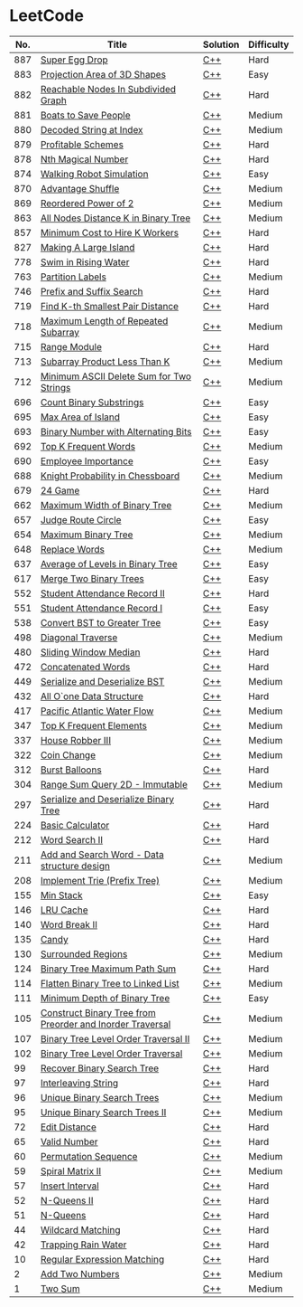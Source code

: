 LeetCode
========


| No.| Title | Solution | Difficulty |
|---| ----- | -------- | ---------- |
|887|[Super Egg Drop](https://leetcode.com/problems/super-egg-drop/description/)|[C++](./algorithm/cpp/887.cpp)|Hard|
|883|[Projection Area of 3D Shapes](https://leetcode.com/problems/projection-area-of-3d-shapes/description/)|[C++](./algorithm/cpp/883.cpp)|Easy|
|882|[Reachable Nodes In Subdivided Graph](https://leetcode.com/problems/reachable-nodes-in-subdivided-graph/description/)|[C++](./algorithm/cpp/882.cpp)|Hard|
|881|[Boats to Save People](https://leetcode.com/problems/boats-to-save-people/description/)|[C++](./algorithm/cpp/881.cpp)|Medium|
|880|[Decoded String at Index](https://leetcode.com/problems/decoded-string-at-index/description/)|[C++](./algorithm/cpp/880.cpp)|Medium|
|879|[Profitable Schemes](https://leetcode.com/problems/profitable-schemes/description/)|[C++](./algorithm/cpp/879.cpp)|Hard|
|878|[Nth Magical Number](https://leetcode.com/problems/nth-magical-number/description/)|[C++](./algorithm/cpp/878.cpp)|Hard|
|874|[Walking Robot Simulation](https://leetcode.com/problems/walking-robot-simulation/description/)|[C++](./algorithm/cpp/874.cpp)|Easy|
|870|[Advantage Shuffle](https://leetcode.com/problems/advantage-shuffle/description/)|[C++](./algorithm/cpp/870.cpp)|Medium|
|869|[Reordered Power of 2](https://leetcode.com/problems/reordered-power-of-2/description/)|[C++](./algorithm/cpp/869.cpp)|Medium|
|863|[All Nodes Distance K in Binary Tree](https://leetcode.com/problems/all-nodes-distance-k-in-binary-tree/description/)|[C++](./algorithm/cpp/863.cpp)|Medium|
|857|[Minimum Cost to Hire K Workers](https://leetcode.com/problems/minimum-cost-to-hire-k-workers/description/)|[C++](./algorithm/cpp/857.cpp)|Hard|
|827|[Making A Large Island](https://leetcode.com/problems/making-a-large-island/description/)|[C++](./algorithm/cpp/827.cpp)|Hard|
|778|[Swim in Rising Water](https://leetcode.com/problems/swim-in-rising-water/description/)|[C++](./algorithm/cpp/778.cpp)|Hard|
|763|[Partition Labels](https://leetcode.com/problems/partition-labels/description/)|[C++](./algorithm/cpp/763.cpp)|Medium|
|746|[Prefix and Suffix Search](https://leetcode.com/problems/prefix-and-suffix-search/description/)|[C++](./algorithm/cpp/746.cpp)|Hard|
|719|[Find K-th Smallest Pair Distance](https://leetcode.com/problems/find-k-th-smallest-pair-distance/description/)|[C++](./algorithm/cpp/719.cpp)|Hard|
|718|[Maximum Length of Repeated Subarray](https://leetcode.com/problems/maximum-length-of-repeated-subarray/description/)|[C++](./algorithm/cpp/718.cpp)|Medium|
|715|[Range Module](https://leetcode.com/problems/range-module/description/)|[C++](./algorithm/cpp/715.cpp)|Hard|
|713|[Subarray Product Less Than K](https://leetcode.com/problems/subarray-product-less-than-k/description/)|[C++](./algorithm/cpp/713.cpp)|Medium|
|712|[Minimum ASCII Delete Sum for Two Strings](https://leetcode.com/problems/minimum-ascii-delete-sum-for-two-strings/description/)|[C++](./algorithm/cpp/712.cpp)|Medium|
|696|[Count Binary Substrings](https://leetcode.com/problems/count-binary-substrings/description/)|[C++](./algorithm/cpp/696.cpp)|Easy|
|695|[Max Area of Island](https://leetcode.com/problems/max-area-of-island/description/)|[C++](./algorithm/cpp/695.cpp)|Easy|
|693|[Binary Number with Alternating Bits](https://leetcode.com/problems/binary-number-with-alternating-bits/description/)|[C++](./algorithm/cpp/693.cpp)|Easy|
|692|[Top K Frequent Words](https://leetcode.com/problems/top-k-frequent-words/description/)|[C++](./algorithm/cpp/692.cpp)|Medium|
|690|[Employee Importance](https://leetcode.com/problems/employee-importance/description/)|[C++](./algorithm/cpp/690.cpp)|Easy|
|688|[Knight Probability in Chessboard](https://leetcode.com/problems/knight-probability-in-chessboard/description/)|[C++](./algorithm/cpp/688.cpp)|Medium|
|679|[24 Game](https://leetcode.com/problems/24-game/description/)|[C++](./algorithm/cpp/679.cpp)|Hard|
|662|[Maximum Width of Binary Tree](https://leetcode.com/problems/maximum-width-of-binary-tree/description/)|[C++](./algorithm/cpp/662.cpp)|Medium|
|657|[Judge Route Circle](https://leetcode.com/problems/judge-route-circle/description/)|[C++](./algorithm/cpp/657.cpp)|Easy|
|654|[Maximum Binary Tree](https://leetcode.com/problems/maximum-binary-tree/description/)|[C++](./algorithm/cpp/654.cpp)|Medium|
|648|[Replace Words](https://leetcode.com/problems/replace-words/description/)|[C++](./algorithm/cpp/648.cpp)|Medium|
|637|[Average of Levels in Binary Tree](https://leetcode.com/problems/average-of-levels-in-binary-tree/description/)|[C++](./algorithm/cpp/637.cpp)|Easy|
|617|[Merge Two Binary Trees](https://leetcode.com/problems/merge-two-binary-trees/description/)|[C++](./algorithm/cpp/617.cpp)|Easy|
|552|[Student Attendance Record II](https://leetcode.com/problems/student-attendance-record-ii/description/)|[C++](./algorithm/cpp/552.cpp)|Hard|
|551|[Student Attendance Record I](https://leetcode.com/problems/student-attendance-record-i/description/)|[C++](./algorithm/cpp/551.cpp)|Easy|
|538|[Convert BST to Greater Tree](https://leetcode.com/problems/convert-bst-to-greater-tree/description/)|[C++](./algorithm/cpp/538.cpp)|Easy|
|498|[Diagonal Traverse](https://leetcode.com/problems/diagonal-traverse/description/)|[C++](./algorithm/cpp/498.cpp)|Medium|
|480|[Sliding Window Median](https://leetcode.com/problems/sliding-window-median/description/)|[C++](./algorithm/cpp/480.cpp)|Hard|
|472|[Concatenated Words](https://leetcode.com/problems/concatenated-words/description/)|[C++](./algorithm/cpp/472.cpp)|Hard|
|449|[Serialize and Deserialize BST](https://leetcode.com/problems/serialize-and-deserialize-bst/description/)|[C++](./algorithm/cpp/449.cpp)|Medium|
|432|[All O\`one Data Structure](https://leetcode.com/problems/all-oone-data-structure/description/)|[C++](./algorithm/cpp/432.cpp)|Hard|
|417|[Pacific Atlantic Water Flow](https://leetcode.com/problems/pacific-atlantic-water-flow/description/)|[C++](./algorithm/cpp/417.cpp)|Medium|
|347|[Top K Frequent Elements](https://leetcode.com/problems/top-k-frequent-elements/description/)|[C++](./algorithm/cpp/347.cpp)|Medium|
|337|[House Robber III](https://leetcode.com/problems/house-robber-iii/description/)|[C++](./algorithm/cpp/337.cpp)|Medium|
|322|[Coin Change](https://leetcode.com/problems/coin-change/description/)|[C++](./algorithm/cpp/322.cpp)|Medium|
|312|[Burst Balloons](https://leetcode.com/problems/burst-balloons/description/)|[C++](./algorithm/cpp/312.cpp)|Hard|
|304|[Range Sum Query 2D - Immutable](https://leetcode.com/problems/range-sum-query-2d-immutable/description/)|[C++](./algorithm/cpp/304.cpp)|Medium|
|297|[Serialize and Deserialize Binary Tree](https://leetcode.com/problems/serialize-and-deserialize-binary-tree/description/)|[C++](./algorithm/cpp/297.cpp)|Hard|
|224|[Basic Calculator](https://leetcode.com/problems/basic-calculator/description/)|[C++](./algorithm/cpp/224.cpp)|Hard|
|212|[Word Search II](https://leetcode.com/problems/word-search-ii/description/)|[C++](./algorithm/cpp/212.cpp)|Hard|
|211|[Add and Search Word - Data structure design](https://leetcode.com/problems/add-and-search-word-data-structure-design/description/)|[C++](./algorithm/cpp/211.cpp)|Medium|
|208|[Implement Trie (Prefix Tree)](https://leetcode.com/problems/implement-trie-prefix-tree/description/)|[C++](./algorithm/cpp/208.cpp)|Medium|
|155|[Min Stack](https://leetcode.com/problems/min-stack/description/)|[C++](./algorithm/cpp/155.cpp)|Easy|
|146|[LRU Cache](https://leetcode.com/problems/lru-cache/description/)|[C++](./algorithm/cpp/146.cpp)|Hard|
|140|[Word Break II](https://leetcode.com/problems/word-break-ii/description/)|[C++](./algorithm/cpp/140.cpp)|Hard|
|135|[Candy](https://leetcode.com/problems/candy/description/)|[C++](./algorithm/cpp/135.cpp)|Hard|
|130|[Surrounded Regions](https://leetcode.com/problems/surrounded-regions/description/)|[C++](./algorithm/cpp/130.cpp)|Medium|
|124|[Binary Tree Maximum Path Sum](https://leetcode.com/problems/binary-tree-maximum-path-sum/description/)|[C++](./algorithm/cpp/124.cpp)|Hard|
|114|[Flatten Binary Tree to Linked List](https://leetcode.com/problems/flatten-binary-tree-to-linked-list/description/)|[C++](./algorithm/cpp/114.cpp)|Medium|
|111|[Minimum Depth of Binary Tree](https://leetcode.com/problems/minimum-depth-of-binary-tree/description/)|[C++](./algorithm/cpp/111.cpp)|Easy|
|105|[Construct Binary Tree from Preorder and Inorder Traversal](https://leetcode.com/problems/construct-binary-tree-from-preorder-and-inorder-traversal/description/)|[C++](./algorithm/cpp/105.cpp)|Medium|
|107|[Binary Tree Level Order Traversal II](https://leetcode.com/problems/binary-tree-level-order-traversal-ii/description/)|[C++](./algorithm/cpp/107.cpp)|Medium|
|102|[Binary Tree Level Order Traversal](https://leetcode.com/problems/binary-tree-level-order-traversal/description/)|[C++](./algorithm/cpp/102.cpp)|Medium|
|99|[Recover Binary Search Tree](https://leetcode.com/problems/recover-binary-search-tree/description/)|[C++](./algorithm/cpp/99.cpp)|Hard|
|97|[Interleaving String](https://leetcode.com/problems/interleaving-string/description/)|[C++](./algorithm/cpp/97.cpp)|Hard|
|96|[Unique Binary Search Trees](https://leetcode.com/problems/unique-binary-search-trees/description/)|[C++](./algorithm/cpp/96.cpp)|Medium|
|95|[Unique Binary Search Trees II](https://leetcode.com/problems/unique-binary-search-trees-ii/description/)|[C++](./algorithm/cpp/95.cpp)|Medium|
|72|[Edit Distance](https://leetcode.com/problems/edit-distance/description/)|[C++](./algorithm/cpp/72.cpp)|Hard|
|65|[Valid Number](https://leetcode.com/problems/valid-number/description/)|[C++](./algorithm/cpp/65.cpp)|Hard|
|60|[Permutation Sequence](https://leetcode.com/problems/permutation-sequence/description/)|[C++](./algorithm/cpp/60.cpp)|Medium|
|59|[Spiral Matrix II](https://leetcode.com/problems/spiral-matrix-ii/description/)|[C++](./algorithm/cpp/59.cpp)|Medium|
|57|[Insert Interval](https://leetcode.com/problems/insert-interval/description/)|[C++](./algorithm/cpp/57.cpp)|Hard|
|52|[N-Queens II](https://leetcode.com/problems/n-queens-ii/description/)|[C++](./algorithm/cpp/52.cpp)|Hard|
|51|[N-Queens](https://leetcode.com/problems/n-queens/description/)|[C++](./algorithm/cpp/51.cpp)|Hard|
|44|[Wildcard Matching](https://leetcode.com/problems/wildcard-matching/description/)|[C++](./algorithm/cpp/44.cpp)|Hard|
|42|[Trapping Rain Water](https://leetcode.com/problems/trapping-rain-water/description/)|[C++](./algorithm/cpp/42.cpp)|Hard|
|10|[Regular Expression Matching](https://leetcode.com/problems/regular-expression-matching/description/)|[C++](./algorithm/cpp/10.cpp)|Hard|
|2|[Add Two Numbers](https://leetcode.com/problems/add-two-numbers/description/)|[C++](./algorithm/cpp/2.cpp)|Medium|
|1|[Two Sum](https://leetcode.com/problems/two-sum/description/)|[C++](./algorithm/cpp/1.cpp)|Medium|


